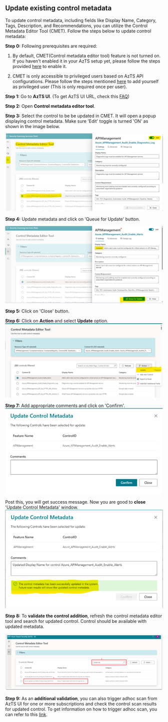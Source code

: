 ## Update existing control metadata
To update control metadata, including fields like Display Name, Category, Tags, Description, and Recommendations, you can utilize the Control Metadata Editor Tool (CMET). Follow the steps below to update control metadata:

**Step 0:** Following prerequisites are required:
   1. By default, CMET(Control metadata editor tool) feature is not turned on. If you haven't enabled it in your AzTS setup yet, please follow the steps provided [here](Prerequisites.md#prerequisite-azts-configurations-to-enable-control-metadata-editor-toolcmet) to enable it.

   2. CMET is only accessible to privileged users based on AzTS API configurations. Please follow the steps mentioned [here](Prerequisites.md#access-to-cmet-control-metadata-editor-tool) to add yourself as privileged user (This is only required once per user).

**Step 1:** Go to **AzTS UI**. (To get AzTS UI URL, check this [FAQ](https://github.com/azsk/AzTS-docs/blob/main/03-Running%20AzTS%20solution%20from%20UI/README.md#frequently-asked-questions))

**Step 2:** Open **Control metadata editor tool**.

**Step 3:** Select the control to be be updated in CMET. It will open a popup displaying control metadata. Make sure 'Edit' toggle is turned 'ON' as shown in the image below.

![Update Control](../../Images/06_ExtendingAzTS_UpdateControl_1.png)

**Step 4:** Update metadata and click on 'Queue for Update' button.

![Queue for Update](../../Images/06_ExtendingAzTS_QueueForUpdate.png)

**Step 5:** Click on 'Close' button.

**Step 6:** Click on **Action** and select **Update** option.
![Update](../../Images/06_ExtendingAzTS_UpdateControl_2.png)

**Step 7:** Add appropriate comments and click on 'Confirm'.
![Update](../../Images/06_ExtendingAzTS_UpdateControlMetadata.png)

Post this, you will get success message. Now you are good to **close** 'Update Control Metadata' window.
![UpdateSuccess](../../Images/06_ExtendingAzTS_UpdateControlMetadata_Success.png)

**Step 8:** To **validate the control addition**, refresh the control metadata editor tool and search for updated control. Control should be available with updated metadata.

![Validate new control](../../Images/06_ExtendingAzTS_NewControl_Validation.png)

**Step 9:** As an **additional validation**, you can also trigger adhoc scan from AzTS UI for one or more subscriptions and check the control scan results for updated control. To get information on how to trigger adhoc scan, you can refer to this [link](https://github.com/azsk/AzTS-docs/tree/main/03-Running%20AzTS%20solution%20from%20UI#how-to-scan-subscription-manually).

